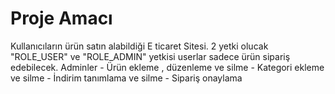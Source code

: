 # Proje Amacı
  Kullanıcıların ürün satın alabildiği E ticaret Sitesi. 2 yetki olucak "ROLE_USER" ve "ROLE_ADMIN" yetkisi userlar sadece ürün sipariş edebilecek.
   Adminler 
    - Ürün ekleme , düzenleme ve silme
    - Kategori ekleme ve silme
    - İndirim tanımlama ve silme
    - Sipariş onaylama
